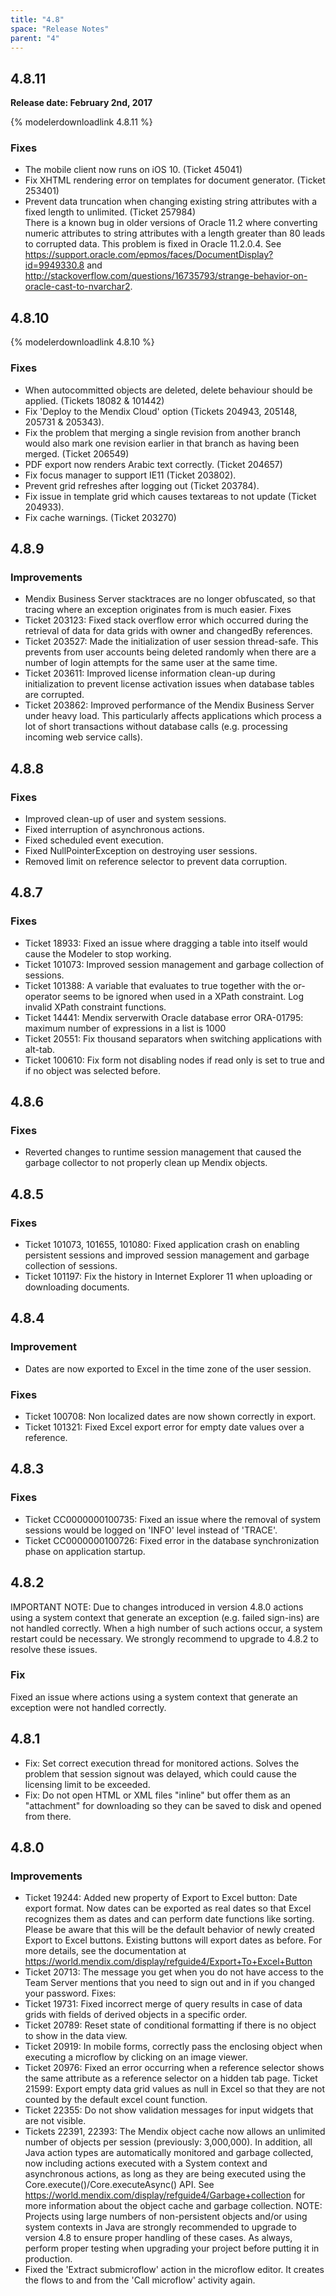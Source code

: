 ```yaml
---
title: "4.8"
space: "Release Notes"
parent: "4"
---
```


## 4.8.11

**Release date: February 2nd, 2017**

{% modelerdownloadlink 4.8.11 %}

### Fixes

* The mobile client now runs on iOS 10. (Ticket 45041)
* Fix XHTML rendering error on templates for document generator. (Ticket 253401)
* Prevent data truncation when changing existing string attributes with a fixed length to unlimited. (Ticket 257984)  
There is a known bug in older versions of Oracle 11.2 where converting numeric attributes to string attributes with a length greater than 80 leads to corrupted data. This problem is fixed in Oracle 11.2.0.4. See https://support.oracle.com/epmos/faces/DocumentDisplay?id=9949330.8 and http://stackoverflow.com/questions/16735793/strange-behavior-on-oracle-cast-to-nvarchar2.

## 4.8.10

{% modelerdownloadlink 4.8.10 %}

### Fixes

*   When autocommitted objects are deleted, delete behaviour should be applied. (Tickets 18082 & 101442)
*   Fix 'Deploy to the Mendix Cloud' option (Tickets 204943, 205148, 205731 & 205343).
*   Fix the problem that merging a single revision from another branch would also mark one revision earlier in that branch as having been merged. (Ticket 206549)
*   PDF export now renders Arabic text correctly. (Ticket 204657)
*   Fix focus manager to support IE11 (Ticket 203802).
*   Prevent grid refreshes after logging out (Ticket 203784).
*   Fix issue in template grid which causes textareas to not update (Ticket 204933).
*   Fix cache warnings. (Ticket 203270)

## 4.8.9

### Improvements

* Mendix Business Server stacktraces are no longer obfuscated, so that tracing where an exception originates from is much easier.
Fixes
* Ticket 203123: Fixed stack overflow error which occurred during the retrieval of data for data grids with owner and changedBy references.
* Ticket 203527: Made the initialization of user session thread-safe. This prevents from user accounts being deleted randomly when there are a number of login attempts for the same user at the same time.
* Ticket 203611: Improved license information clean-up during initialization to prevent license activation issues when database tables are corrupted.
* Ticket 203862: Improved performance of the Mendix Business Server under heavy load. This particularly affects applications which process a lot of short transactions without database calls (e.g. processing incoming web service calls).

## 4.8.8

### Fixes

* Improved clean-up of user and system sessions.
* Fixed interruption of asynchronous actions.
* Fixed scheduled event execution.
* Fixed NullPointerException on destroying user sessions.
* Removed limit on reference selector to prevent data corruption.

## 4.8.7

### Fixes

* Ticket 18933: Fixed an issue where dragging a table into itself would cause the Modeler to stop working.
* Ticket 101073: Improved session management and garbage collection of sessions.
* Ticket 101388: A variable that evaluates to true together with the or-operator seems to be ignored when used in a XPath constraint. Log invalid XPath constraint functions.
* Ticket 14441: Mendix serverwith Oracle database error ORA-01795: maximum number of expressions in a list is 1000
* Ticket 20551: Fix thousand separators when switching applications with alt-tab.
* Ticket 100610: Fix form not disabling nodes if read only is set to true and if no object was selected before.

## 4.8.6

### Fixes

* Reverted changes to runtime session management that caused the garbage collector to not properly clean up Mendix objects.

## 4.8.5

### Fixes

* Ticket 101073, 101655, 101080: Fixed application crash on enabling persistent sessions and improved session management and garbage collection of sessions.
* Ticket 101197: Fix the history in Internet Explorer 11 when uploading or downloading documents.

## 4.8.4

### Improvement

* Dates are now exported to Excel in the time zone of the user session.

### Fixes

* Ticket 100708: Non localized dates are now shown correctly in export.
* Ticket 101321: Fixed Excel export error for empty date values over a reference.

## 4.8.3

### Fixes

* Ticket CC0000000100735: Fixed an issue where the removal of system sessions would be logged on 'INFO' level instead of 'TRACE'.
* Ticket CC0000000100726: Fixed error in the database synchronization phase on application startup.

## 4.8.2

IMPORTANT NOTE: Due to changes introduced in version 4.8.0 actions using a system context that generate an exception (e.g. failed sign-ins) are not handled correctly. When a high number of such actions occur, a system restart could be necessary. We strongly recommend to upgrade to 4.8.2 to resolve these issues.

### Fix

Fixed an issue where actions using a system context that generate an exception were not handled correctly.

## 4.8.1

* Fix: Set correct execution thread for monitored actions. Solves the problem that session signout was delayed, which could cause the licensing limit to be exceeded.
* Fix: Do not open HTML or XML files "inline" but offer them as an "attachment" for downloading so they can be saved to disk and opened from there.

## 4.8.0

### Improvements

* Ticket 19244: Added new property of Export to Excel button: Date export format. Now dates can be exported as real dates so that Excel recognizes them as dates and can perform date functions like sorting. Please be aware that this will be the default behavior of newly created Export to Excel buttons. Existing buttons will export dates as before. For more details, see the documentation at https://world.mendix.com/display/refguide4/Export+To+Excel+Button
* Ticket 20713: The message you get when you do not have access to the Team Server mentions that you need to sign out and in if you changed your password.
Fixes:
* Ticket 19731: Fixed incorrect merge of query results in case of data grids with fields of derived objects in a specific order.
* Ticket 20789: Reset state of conditional formatting if there is no object to show in the data view.
* Ticket 20919: In mobile forms, correctly pass the enclosing object when executing a microflow by clicking on an image viewer.
* Ticket 20976: Fixed an error occurring when a reference selector shows the same attribute as a reference selector on a hidden tab page. Ticket 21599: Export empty data grid values as null in Excel so that they are not counted by the default excel count function.
* Ticket 22355: Do not show validation messages for input widgets that are not visible.
* Tickets 22391, 22393: The Mendix object cache now allows an unlimited number of objects per session (previously: 3,000,000). In addition, all Java action types are automatically monitored and garbage collected, now including actions executed with a System context and asynchronous actions, as long as they are being executed using the Core.execute()/Core.executeAsync() API. See https://world.mendix.com/display/refguide4/Garbage+collection for more information about the object cache and garbage collection. NOTE: Projects using large numbers of non-persistent objects and/or using system contexts in Java are strongly recommended to upgrade to version 4.8 to ensure proper handling of these cases. As always, perform proper testing when upgrading your project before putting it in production.
* Fixed the 'Extract submicroflow' action in the microflow editor. It creates the flows to and from the 'Call microflow' activity again.

